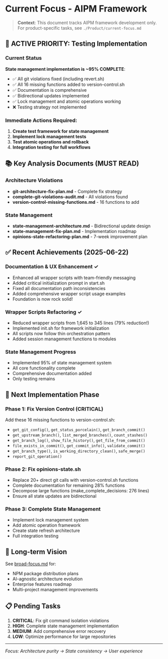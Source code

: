 # Current Focus - AIPM Framework

> **Context**: This document tracks AIPM framework development only. For product-specific tasks, see `./Product/current-focus.md`

## 🎯 ACTIVE PRIORITY: Testing Implementation

### Current Status
**State management implementation is ~95% COMPLETE**:
- ✅ All git violations fixed (including revert.sh)
- ✅ All 16 missing functions added to version-control.sh
- ✅ Documentation is comprehensive
- ✅ Bidirectional updates implemented
- ✅ Lock management and atomic operations working
- ❌ Testing strategy not implemented

### Immediate Actions Required:
1. **Create test framework for state management**
2. **Implement lock management tests**
3. **Test atomic operations and rollback**
4. **Integration testing for full workflows**

## 📚 Key Analysis Documents (MUST READ)

### Architecture Violations
- **git-architecture-fix-plan.md** - Complete fix strategy
- **complete-git-violations-audit.md** - All violations found
- **version-control-missing-functions.md** - 16 functions to add

### State Management
- **state-management-architecture.md** - Bidirectional update design
- **state-management-fix-plan.md** - Implementation roadmap
- **opinions-state-refactoring-plan.md** - 7-week improvement plan

## ✅ Recent Achievements (2025-06-22)

### Documentation & UX Enhancement ✓
- Enhanced all wrapper scripts with team-friendly messaging
- Added critical initialization prompt in start.sh
- Fixed all documentation path inconsistencies
- Added comprehensive wrapper script usage examples
- Foundation is now rock solid!

### Wrapper Scripts Refactoring ✓
- Reduced wrapper scripts from 1,645 to 345 lines (79% reduction!)
- Implemented init.sh for framework initialization
- All scripts now follow thin orchestration pattern
- Added session management functions to modules

### State Management Progress
- Implemented 95% of state management system
- All core functionality complete
- Comprehensive documentation added
- Only testing remains

## 🔧 Next Implementation Phase

### Phase 1: Fix Version Control (CRITICAL)
Add these 16 missing functions to version-control.sh:
- `get_git_config()`, `get_status_porcelain()`, `get_branch_commit()`
- `get_upstream_branch()`, `list_merged_branches()`, `count_stashes()`
- `get_branch_log()`, `show_file_history()`, `get_file_from_commit()`
- `file_exists_in_commit()`, `get_commit_info()`, `validate_commit()`
- `get_branch_type()`, `is_working_directory_clean()`, `safe_merge()`
- `report_git_operation()`

### Phase 2: Fix opinions-state.sh
- Replace 20+ direct git calls with version-control.sh functions
- Complete documentation for remaining 28% functions
- Decompose large functions (make_complete_decisions: 276 lines)
- Ensure all state updates are bidirectional

### Phase 3: Complete State Management
- Implement lock management system
- Add atomic operation framework
- Create state refresh architecture
- Full integration testing

## 🚀 Long-term Vision

See [broad-focus.md](./broad-focus.md) for:
- NPM package distribution plans
- AI-agnostic architecture evolution
- Enterprise features roadmap
- Multi-project management improvements

## 📋 Pending Tasks

1. **CRITICAL**: Fix git command isolation violations
2. **HIGH**: Complete state management implementation
3. **MEDIUM**: Add comprehensive error recovery
4. **LOW**: Optimize performance for large repositories

---

*Focus: Architecture purity → State consistency → User experience*
